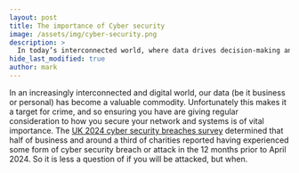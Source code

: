 ```yaml
---
layout: post
title: The importance of Cyber security
image: /assets/img/cyber-security.png
description: >
  In today’s interconnected world, where data drives decision-making and digital systems underpin operations, the importance of robust cyber security measures cannot be overstated. For businesses of all sizes, staying ahead of cyber threats is no longer a luxury—it’s a necessity.
hide_last_modified: true
author: mark
---
```


In an increasingly interconnected and digital world, our data (be it business or personal) has become a valuable commodity. Unfortunately this makes it a target for crime, and so ensuring you have are giving regular consideration to how you secure your network and systems is of vital importance. The [UK 2024 cyber security breaches survey](https://www.gov.uk/government/statistics/cyber-security-breaches-survey-2024/cyber-security-breaches-survey-2024) determined that half of business and around a third of charities reported having experienced some form of cyber security breach or attack in the 12 months prior to April 2024. So it is less a question of if you will be attacked, but when.